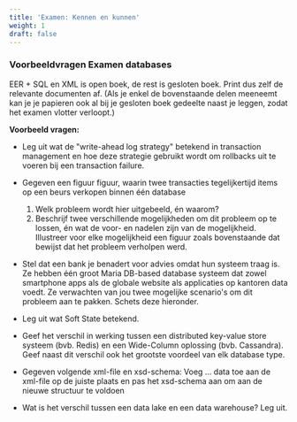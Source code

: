 ```yaml
---
title: 'Examen: Kennen en kunnen'
weight: 1
draft: false
---
```


### Voorbeeldvragen Examen databases

EER + SQL en XML is open boek, de rest is gesloten boek. Print dus zelf de relevante documenten af. (Als je enkel de bovenstaande delen meeneemt kan je je papieren ook al bij je gesloten boek gedeelte naast je leggen, zodat het examen vlotter verloopt.)

**Voorbeeld vragen:**
- Leg uit wat de "write-ahead log strategy" betekend in transaction management en hoe deze strategie gebruikt wordt om rollbacks uit te voeren bij een transaction failure.

- Gegeven een figuur figuur, waarin twee transacties tegelijkertijd items op een beurs verkopen binnen één database
  1) Welk probleem wordt hier uitgebeeld, én waarom?
  2) Beschrijf twee verschillende mogelijkheden om dit probleem op te lossen, én wat de voor- en nadelen zijn van de mogelijkheid. Illustreer voor elke mogelijkheid een figuur zoals bovenstaande dat bewijst dat het probleem verholpen werd.
   
- Stel dat een bank je benadert voor advies omdat hun systeem traag is. Ze hebben één groot Maria DB-based database systeem dat zowel smartphone apps als de globale website als applicaties op kantoren data voedt. Ze verwachten van jou twee mogelijke scenario's om dit probleem aan te pakken. Schets deze hieronder. 

- Leg uit wat Soft State betekend.

- Geef het verschil in werking tussen een distributed key-value store systeem (bvb. Redis) en een Wide-Column oplossing (bvb. Cassandra). Geef naast dit verschil ook het grootste voordeel van elk database type.

- Gegeven volgende xml-file en xsd-schema: Voeg … data toe aan de xml-file op de juiste plaats en pas het xsd-schema aan om aan de nieuwe structuur te voldoen

- Wat is het verschil tussen een data lake en een data warehouse? Leg uit.

